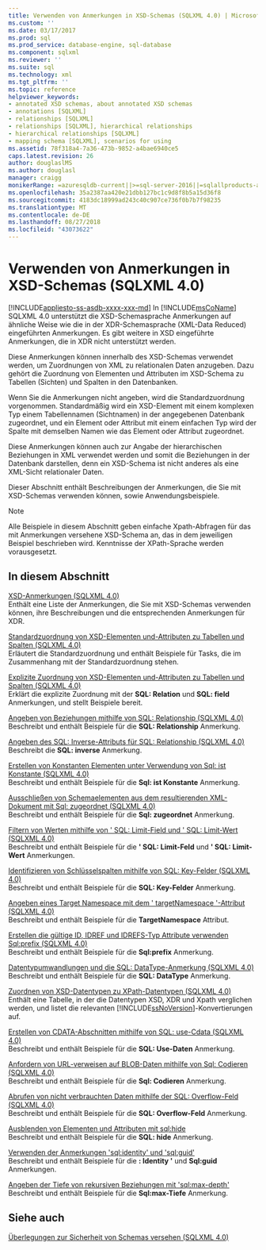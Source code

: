 ```yaml
---
title: Verwenden von Anmerkungen in XSD-Schemas (SQLXML 4.0) | Microsoft-Dokumentation
ms.custom: ''
ms.date: 03/17/2017
ms.prod: sql
ms.prod_service: database-engine, sql-database
ms.component: sqlxml
ms.reviewer: ''
ms.suite: sql
ms.technology: xml
ms.tgt_pltfrm: ''
ms.topic: reference
helpviewer_keywords:
- annotated XSD schemas, about annotated XSD schemas
- annotations [SQLXML]
- relationships [SQLXML]
- relationships [SQLXML], hierarchical relationships
- hierarchical relationships [SQLXML]
- mapping schema [SQLXML], scenarios for using
ms.assetid: 78f318a4-7a36-473b-9852-a4bae6940ce5
caps.latest.revision: 26
author: douglaslMS
ms.author: douglasl
manager: craigg
monikerRange: =azuresqldb-current||>=sql-server-2016||=sqlallproducts-allversions||>=sql-server-linux-2017||=azuresqldb-mi-current
ms.openlocfilehash: 35a2387aa420e21dbb127bc1c9d8f8b5a15d36f8
ms.sourcegitcommit: 4183dc18999ad243c40c907ce736f0b7b7f98235
ms.translationtype: MT
ms.contentlocale: de-DE
ms.lasthandoff: 08/27/2018
ms.locfileid: "43073622"
---
```

# <a name="using-annotations-in-xsd-schemas-sqlxml-40"></a>Verwenden von Anmerkungen in XSD-Schemas (SQLXML 4.0)
[!INCLUDE[appliesto-ss-asdb-xxxx-xxx-md](../../includes/appliesto-ss-asdb-xxxx-xxx-md.md)]
  In [!INCLUDE[msCoName](../../includes/msconame-md.md)] SQLXML 4.0 unterstützt die XSD-Schemasprache Anmerkungen auf ähnliche Weise wie die in der XDR-Schemasprache (XML-Data Reduced) eingeführten Anmerkungen. Es gibt weitere in XSD eingeführte Anmerkungen, die in XDR nicht unterstützt werden.  
  
 Diese Anmerkungen können innerhalb des XSD-Schemas verwendet werden, um Zuordnungen von XML zu relationalen Daten anzugeben. Dazu gehört die Zuordnung von Elementen und Attributen im XSD-Schema zu Tabellen (Sichten) und Spalten in den Datenbanken.  
  
 Wenn Sie die Anmerkungen nicht angeben, wird die Standardzuordnung vorgenommen. Standardmäßig wird ein XSD-Element mit einem komplexen Typ einem Tabellennamen (Sichtnamen) in der angegebenen Datenbank zugeordnet, und ein Element oder Attribut mit einem einfachen Typ wird der Spalte mit demselben Namen wie das Element oder Attribut zugeordnet.  
  
 Diese Anmerkungen können auch zur Angabe der hierarchischen Beziehungen in XML verwendet werden und somit die Beziehungen in der Datenbank darstellen, denn ein XSD-Schema ist nicht anderes als eine XML-Sicht relationaler Daten.  
  
 Dieser Abschnitt enthält Beschreibungen der Anmerkungen, die Sie mit XSD-Schemas verwenden können, sowie Anwendungsbeispiele.  
  
> [!NOTE]  
>  Alle Beispiele in diesem Abschnitt geben einfache Xpath-Abfragen für das mit Anmerkungen versehene XSD-Schema an, das in dem jeweiligen Beispiel beschrieben wird. Kenntnisse der XPath-Sprache werden vorausgesetzt.  
  
## <a name="in-this-section"></a>In diesem Abschnitt  
 [XSD-Anmerkungen &#40;SQLXML 4.0&#41;](../../relational-databases/sqlxml-annotated-xsd-schemas-using/xsd-annotations-sqlxml-4-0.md)  
 Enthält eine Liste der Anmerkungen, die Sie mit XSD-Schemas verwenden können, ihre Beschreibungen und die entsprechenden Anmerkungen für XDR.  
  
 [Standardzuordnung von XSD-Elementen und-Attributen zu Tabellen und Spalten &#40;SQLXML 4.0&#41;](../../relational-databases/sqlxml-annotated-xsd-schemas-using/default-mapping-of-xsd-elements-and-attributes-to-tables-and-columns-sqlxml-4-0.md)  
 Erläutert die Standardzuordnung und enthält Beispiele für Tasks, die im Zusammenhang mit der Standardzuordnung stehen.  
  
 [Explizite Zuordnung von XSD-Elementen und-Attributen zu Tabellen und Spalten &#40;SQLXML 4.0&#41;](../../relational-databases/sqlxml-annotated-xsd-schemas-using/explicit-mapping-xsd-elements-and-attributes-to-tables-and-columns.md)  
 Erklärt die explizite Zuordnung mit der **SQL: Relation** und **SQL: field** Anmerkungen, und stellt Beispiele bereit.  
  
 [Angeben von Beziehungen mithilfe von SQL: Relationship &#40;SQLXML 4.0&#41;](../../relational-databases/sqlxml-annotated-xsd-schemas-using/specifying-relationships-using-sql-relationship-sqlxml-4-0.md)  
 Beschreibt und enthält Beispiele für die **SQL: Relationship** Anmerkung.  
  
 [Angeben des SQL: Inverse-Attributs für SQL: Relationship &#40;SQLXML 4.0&#41;](../../relational-databases/sqlxml-annotated-xsd-schemas-using/specifying-the-sql-inverse-attribute-on-sql-relationship-sqlxml-4-0.md)  
 Beschreibt die **SQL: inverse** Anmerkung.  
  
 [Erstellen von Konstanten Elementen unter Verwendung von Sql: ist Konstante &#40;SQLXML 4.0&#41;](../../relational-databases/sqlxml-annotated-xsd-schemas-using/creating-constant-elements-using-sql-is-constant-sqlxml-4-0.md)  
 Beschreibt und enthält Beispiele für die **Sql: ist Konstante** Anmerkung.  
  
 [Ausschließen von Schemaelementen aus dem resultierenden XML-Dokument mit Sql: zugeordnet &#40;SQLXML 4.0&#41;](../../relational-databases/sqlxml-annotated-xsd-schemas-using/excluding-schema-elements-from-the-xml-document-using-sql-mapped.md)  
 Beschreibt und enthält Beispiele für die **Sql: zugeordnet** Anmerkung.  
  
 [Filtern von Werten mithilfe von ' SQL: Limit-Field und ' SQL: Limit-Wert &#40;SQLXML 4.0&#41;](../../relational-databases/sqlxml-annotated-xsd-schemas-using/filtering-values-using-sql-limit-field-and-sql-limit-value-sqlxml-4-0.md)  
 Beschreibt und enthält Beispiele für die **' SQL: Limit-Feld** und **' SQL: Limit-Wert** Anmerkungen.  
  
 [Identifizieren von Schlüsselspalten mithilfe von SQL: Key-Felder &#40;SQLXML 4.0&#41;](../../relational-databases/sqlxml-annotated-xsd-schemas-using/identifying-key-columns-using-sql-key-fields-sqlxml-4-0.md)  
 Beschreibt und enthält Beispiele für die **SQL: Key-Felder** Anmerkung.  
  
 [Angeben eines Target Namespace mit dem ' targetNamespace '-Attribut &#40;SQLXML 4.0&#41;](../../relational-databases/sqlxml-annotated-xsd-schemas-using/specifying-a-target-namespace-using-the-targetnamespace-attribute-sqlxml-4-0.md)  
 Beschreibt und enthält Beispiele für die **TargetNamespace** Attribut.  
  
 [Erstellen die gültige ID, IDREF und IDREFS-Typ Attribute verwenden Sql:prefix &#40;SQLXML 4.0&#41;](../../relational-databases/sqlxml-annotated-xsd-schemas-using/creating-valid-id-idref-and-idrefs-type-attributes-using-sql-prefix-sqlxml-4-0.md)  
 Beschreibt und enthält Beispiele für die **Sql:prefix** Anmerkung.  
  
 [Datentypumwandlungen und die SQL: DataType-Anmerkung &#40;SQLXML 4.0&#41;](../../relational-databases/sqlxml-annotated-xsd-schemas-using/data-type-coercions-and-the-sql-datatype-annotation-sqlxml-4-0.md)  
 Beschreibt und enthält Beispiele für die **SQL: DataType** Anmerkung.  
  
 [Zuordnen von XSD-Datentypen zu XPath-Datentypen &#40;SQLXML 4.0&#41;](../../relational-databases/sqlxml-annotated-xsd-schemas-using/mapping-xsd-data-types-to-xpath-data-types-sqlxml-4-0.md)  
 Enthält eine Tabelle, in der die Datentypen XSD, XDR und Xpath verglichen werden, und listet die relevanten [!INCLUDE[ssNoVersion](../../includes/ssnoversion-md.md)]-Konvertierungen auf.  
  
 [Erstellen von CDATA-Abschnitten mithilfe von SQL: use-Cdata &#40;SQLXML 4.0&#41;](../../relational-databases/sqlxml-annotated-xsd-schemas-using/creating-cdata-sections-using-sql-use-cdata-sqlxml-4-0.md)  
 Beschreibt und enthält Beispiele für die **SQL: Use-Daten** Anmerkung.  
  
 [Anfordern von URL-verweisen auf BLOB-Daten mithilfe von Sql: Codieren &#40;SQLXML 4.0&#41;](../../relational-databases/sqlxml-annotated-xsd-schemas-using/requesting-url-references-to-blob-data-using-sql-encode-sqlxml-4-0.md)  
 Beschreibt und enthält Beispiele für die **Sql: Codieren** Anmerkung.  
  
 [Abrufen von nicht verbrauchten Daten mithilfe der SQL: Overflow-Feld &#40;SQLXML 4.0&#41;](../../relational-databases/sqlxml-annotated-xsd-schemas-using/retrieving-unconsumed-data-using-the-sql-overflow-field-sqlxml-4-0.md)  
 Beschreibt und enthält Beispiele für die **SQL: Overflow-Feld** Anmerkung.  
  
 [Ausblenden von Elementen und Attributen mit sql:hide](../../relational-databases/sqlxml-annotated-xsd-schemas-using/hiding-elements-and-attributes-by-using-sql-hide.md)  
 Beschreibt und enthält Beispiele für die **SQL: hide** Anmerkung.  
  
 [Verwenden der Anmerkungen 'sql:identity' und 'sql:guid'](../../relational-databases/sqlxml-annotated-xsd-schemas-using/using-the-sql-identity-and-sql-guid-annotations.md)  
 Beschreibt und enthält Beispiele für die **: Identity '** und **Sql:guid** Anmerkungen.  
  
 [Angeben der Tiefe von rekursiven Beziehungen mit 'sql:max-depth'](../../relational-databases/sqlxml-annotated-xsd-schemas-using/specifying-depth-in-recursive-relationships-by-using-sql-max-depth.md)  
 Beschreibt und enthält Beispiele für die **Sql:max-Tiefe** Anmerkung.  
  
## <a name="see-also"></a>Siehe auch  
 [Überlegungen zur Sicherheit von Schemas versehen &#40;SQLXML 4.0&#41;](../../relational-databases/sqlxml-annotated-xsd-schemas-xpath-queries/security/annotated-schema-security-considerations-sqlxml-4-0.md)  
  
  
